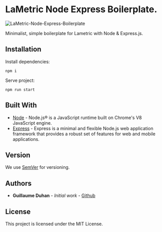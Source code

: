 # LaMetric Node Express Boilerplate.

![LaMetric-Node-Express-Boilerplate](https://myhappyagency.com/blog/wp-content/uploads/2020/01/lametric-node.png)

Minimalist, simple boilerplate for Lametric with Node & Express.js.

## Installation

Install dependencies:
```
npm i
```
Serve project:
```
npm run start
```

## Built With

* [Node](https://nodejs.org) - Node.js® is a JavaScript runtime built on Chrome's V8 JavaScript engine.
* [Express](https://expressjs.com/) - Express is a minimal and flexible Node.js web application framework that provides a robust set of features for web and mobile applications.

## Version

We use [SemVer](http://semver.org/) for versioning.

## Authors

* **Guillaume Duhan** - *Initial work* - [Github](https://github.com/guillaumeduhan)

## License

This project is licensed under the MIT License.
